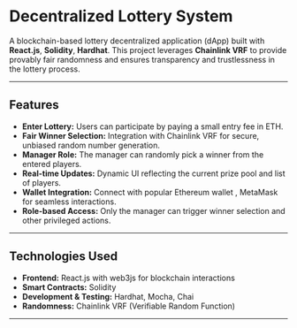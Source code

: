 # Decentralized Lottery System

A blockchain-based lottery decentralized application (dApp) built with **React.js**, **Solidity**, **Hardhat**. This project leverages **Chainlink VRF** to provide provably fair randomness and ensures transparency and trustlessness in the lottery process.

---

## Features

- **Enter Lottery:** Users can participate by paying a small entry fee in ETH.
- **Fair Winner Selection:** Integration with Chainlink VRF for secure, unbiased random number generation.
- **Manager Role:** The manager can randomly pick a winner from the entered players.
- **Real-time Updates:** Dynamic UI reflecting the current prize pool and list of players.
- **Wallet Integration:** Connect with popular Ethereum wallet , MetaMask for seamless interactions.
- **Role-based Access:** Only the manager can trigger winner selection and other privileged actions.

---

## Technologies Used

- **Frontend:** React.js with web3js for blockchain interactions
- **Smart Contracts:** Solidity
- **Development & Testing:** Hardhat, Mocha, Chai
- **Randomness:** Chainlink VRF (Verifiable Random Function)

---

